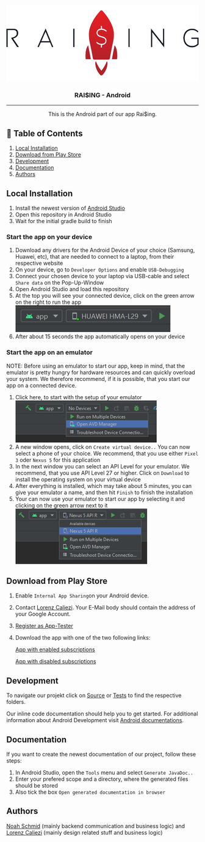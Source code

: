 <p align="center">
  <a href="" rel="noopener">
 <img width=550px height=200px src="docs-resources/raising_schrift.PNG" alt="Project logo"></a>
</p>

<h3 align="center">RAI$ING - Android</h3>

---

<p align="center"> This is the Android part of our app Rai$ing. 
    <br> 
</p>

## 📝 Table of Contents
1. [Local Installation](#local)
1. [Download from Play Store](#download)
1. [Development](#development)
1. [Documentation](#documentation)
1. [Authors](#authors)

## Local Installation <a name="local"/>

1. Install the newest version of [Android Studio](https://developer.android.com/studio)
1. Open this repository in Android Studio
1. Wait for the initial gradle build to finish


### Start the app on your device <a name="startDevice"/>

1. Download any drivers for the Android Device of your choice (Samsung, Huawei, etc), that are needed to connect to a laptop, from their respective website
1. On your device, go to `Developer Options` and enable `USB-Debugging`
1. Connect your chosen device to your laptop via USB-cable and select `Share data` on the Pop-Up-Window
1. Open Android Studio and load this repository
1. At the top you will see your connected device, click on the green arrow on the right to run the app ![](docs-resources/readme_connect_phone.PNG)
1. After about 15 seconds the app automatically opens on your device


### Start the app on an emulator <a name="startEmulator"/>

NOTE: Before using an emulator to start our app, keep in mind, that the emulator is pretty hungry for hardware resources and can quickly overload your system. We therefore recommend, if it is possible, that you start our app on a connected device.

1. Click here, to start with the setup of your emulator </br> ![](docs-resources/readme_setup_emulator.PNG)
1. A new window opens, click on `Create virtual device..` You can now select a phone of your choice. We recommend, that you use either `Pixel 3` oder `Nexus 5` for this application
1. In the next window you can select an API Level for your emulator. We recommend, that you use API Level 27 or higher. Click on `Download` to install the operating system on your virtual device
1. After everything is installed, which may take about 5 minutes, you can give your emulator a name, and then hit `Finish` to finish the installation
1. Your can now use your emulator to start our app by selecting it and clicking on the green arrow next to it ![](docs-resources/readme_select_emulator.PNG)


## Download from Play Store <a name="download">

1. Enable `Internal App Sharing`on your Android device.
1. Contact [Lorenz Caliezi](mailto:lorenz.caliezi@students.unibe.ch?subject=[GitHub]%20Rai$ing). Your E-Mail body should contain the address of your Google Account.
1. [Register as App-Tester](https://play.google.com/apps/internaltest/4700141989544110193)
1. Download the app with one of the two following links:
   
   [App with enabled subscriptions](https://play.google.com/apps/test/RQq5CHR3bp4/ahAJEhp-nFfHB_B3N5PCEw9YfftAHWOdRTuNFZOvp7w11ihraudI2cu6_zyAG2Z-6oDwn934mRQ4Mj5oT307gqb0tx)
   
   [App with disabled subscriptions](https://play.google.com/apps/test/RQq5CHR3bp4/ahAJEhp-kYrn1_PgQOFXdfkfZF_aG5OK6-hKvLe4gh7xc-YqRC677TEbF7o2RWUb89V07KQV0fp4ct-0MWwDvxtWtp)


## Development <a name="development"/>

To navigate our projekt click on [Source](https://github.com/olistaehli/raising-android/tree/master/app/src/main) or [Tests](https://github.com/olistaehli/raising-android/tree/master/app/src/test/java/com/raising/app) to find the respective folders.

Our inline code documentation should help you to get started.
For additional information about Android Development visit [Android documentations](https://developer.android.com/docs).


## Documentation <a name="documentation"/>

If you want to create the newest documentation of our project, follow these steps:
1. In Android Studio, open the `Tools` menu and select `Generate JavaDoc..`
1. Enter your prefered scope and a directory, where the generated files should be stored
1. Also tick the box `Open generated documentation in browser`


## Authors <a name="authors"/>

[Noah Schmid](https://github.com/noahschmid) (mainly backend communication and business logic) and [Lorenz Caliezi](https://github.com/LorenzCaliezi) (mainly design related stuff and business logic)

